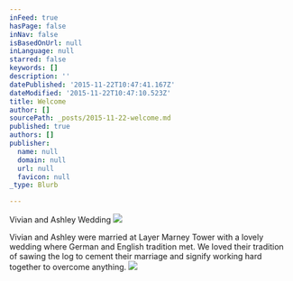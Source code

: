 ```yaml
---
inFeed: true
hasPage: false
inNav: false
isBasedOnUrl: null
inLanguage: null
starred: false
keywords: []
description: ''
datePublished: '2015-11-22T10:47:41.167Z'
dateModified: '2015-11-22T10:47:10.523Z'
title: Welcome
author: []
sourcePath: _posts/2015-11-22-welcome.md
published: true
authors: []
publisher:
  name: null
  domain: null
  url: null
  favicon: null
_type: Blurb

---
```

Vivian and Ashley Wedding
![](https://the-grid-user-content.s3-us-west-2.amazonaws.com/c6737b71-1cdf-476a-9d00-d5997e2d3c54.jpg)

Vivian and Ashley were married at Layer Marney Tower with a lovely wedding where German and English tradition met.  We loved their tradition of sawing the log to cement their marriage and signify working hard together to overcome anything.
![](https://the-grid-user-content.s3-us-west-2.amazonaws.com/a2979f7d-12b8-47ff-8988-8b74840d48ec.jpg)